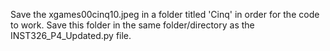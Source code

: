 Save the xgames00cinq10.jpeg in a folder titled 'Cinq' in order for the code to work.  Save this folder in the same folder/directory as the INST326_P4_Updated.py file.
